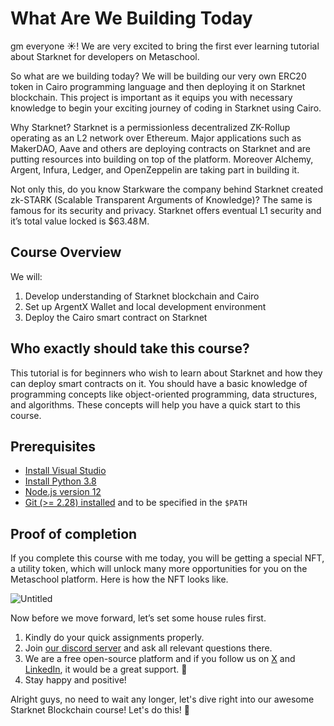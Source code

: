 # What Are We Building Today

gm everyone ☀️! We are very excited to bring the first ever learning tutorial about Starknet for developers on Metaschool.

So what are we building today? We will be building our very own ERC20 token in Cairo programming language and then deploying it on Starknet blockchain. This project is important as it equips you with necessary knowledge to begin your exciting journey of coding in Starknet using Cairo.

Why Starknet? Starknet is a permissionless decentralized ZK-Rollup operating as an L2 network over Ethereum. Major applications such as MakerDAO, Aave and others are deploying contracts on Starknet and are putting resources into building on top of the platform. Moreover Alchemy, Argent, Infura, Ledger, and OpenZeppelin are taking part in building it.

Not only this, do you know Starkware the company behind Starknet created zk-STARK (Scalable Transparent Arguments of Knowledge)? The same is famous for its security and privacy. Starknet offers eventual L1 security and it’s total value locked is $63.48 M.

## Course Overview

We will:

1. Develop understanding of Starknet blockchain and Cairo
2. Set up ArgentX Wallet and local development environment
3. Deploy the Cairo smart contract on Starknet

## Who exactly should take this course?

This tutorial is for beginners who wish to learn about Starknet and how they can deploy smart contracts on it. You should have a basic knowledge of programming concepts like object-oriented programming, data structures, and algorithms. These concepts will help you have a quick start to this course.

## Prerequisites

- [Install Visual Studio](https://code.visualstudio.com/download)
- [Install Python 3.8](https://www.python.org/downloads/)
- [Node.js version 12](https://nodejs.org/en/download)
- [Git (>= 2.28) installed](https://git-scm.com/downloads) and to be specified in the `$PATH`

## Proof of completion

If you complete this course with me today, you will be getting a special NFT, a utility token, which will unlock many more opportunities for you on the Metaschool platform. Here is how the NFT looks like.

![Untitled](https://github.com/0xmetaschool/Learning-Projects/blob/main/assests_for_all/Completion%20NFT.webp?raw=true)


Now before we move forward, let’s set some house rules first.
1. Kindly do your quick assignments properly.
2. Join [our discord server](https://discord.gg/vbVMUwXWgc) and ask all relevant questions there.
3. We are a free open-source platform and if you follow us on [X](https://bit.ly/stark-course-twitter) and [LinkedIn](https://bit.ly/stark-course-linkedin), it would be a great support.  🫣
4. Stay happy and positive!


Alright guys, no need to wait any longer, let's dive right into our awesome Starknet Blockchain course! Let's do this! 🙌
